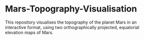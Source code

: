 # Mars-Topography-Visualisation
This repository visualises the topography of the planet Mars in an interactive format, using two orthographically projected, equatorial elevation maps of Mars.
